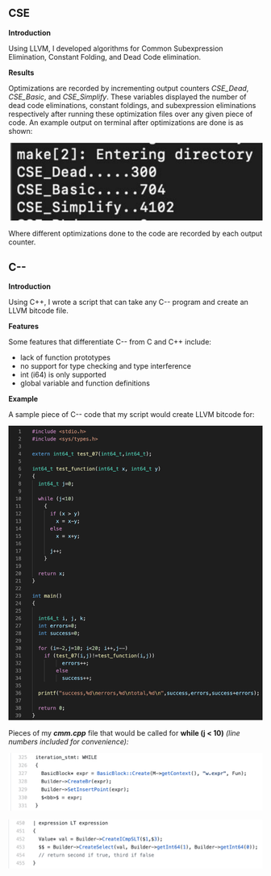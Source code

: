 ## CSE

**Introduction**

Using LLVM, I developed algorithms for Common Subexpression Elimination, Constant Folding, and Dead Code elimination.

**Results**

Optimizations are recorded by incrementing output counters *CSE_Dead*, *CSE_Basic*, and *CSE_Simplify*. These variables displayed the number of dead code eliminations, constant foldings, and subexpression eliminations respectively after running these optimization files over any given piece of code. An example output on terminal after optimizations are done is as shown:

![Alt text](/CSE/images/readmeimg1.png?raw=true "terminal_optimizations")

Where different optimizations done to the code are recorded by each output counter.

## C--
**Introduction**

Using C++, I wrote a script that can take any C-- program and create an LLVM bitcode file.

**Features** 

Some features that differentiate C-- from C and C++ include:
- lack of function prototypes
- no support for type checking and type interference
- int (i64) is only supported
- global variable and function definitions

**Example**

A sample piece of C-- code that my script would create LLVM bitcode for:

![Alt text](/C--/images/readmeimg3.png?raw=true "LLVM_IR_code")

Pieces of my ***cmm.cpp*** file that would be called for **while (j < 10)** *(line numbers included for convenience):*

![Alt text](/C--/images/readmeimg4.png?raw=true "LLVM_IR_code")

![Alt text](/C--/images/readmeimg9.png?raw=true "LLVM_IR_code")

